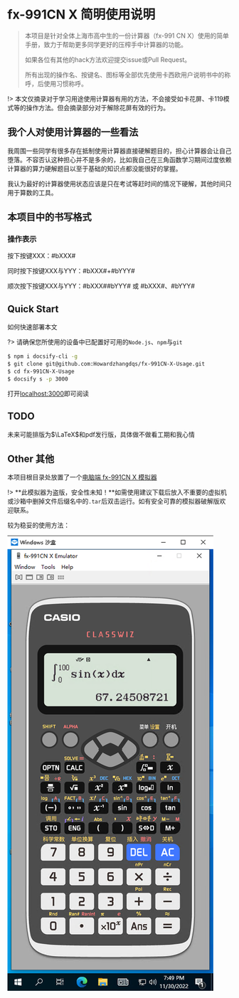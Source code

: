 # fx-991CN X 简明使用说明

> 本项目是针对全体上海市高中生的一份计算器（fx-991 CN X）使用的简单手册，致力于帮助更多同学更好的压榨手中计算器的功能。
> 
> 如果各位有其他的hack方法欢迎提交issue或Pull Request。
>
> 所有出现的操作名、按键名、图标等全部优先使用卡西欧用户说明书中的称呼，后使用习惯称呼。

!> 本文仅摘录对于学习用途使用计算器有用的方法，不会接受如卡花屏、卡119模式等的操作方法。但会摘录部分对于解除花屏有效的行为。

## 我个人对使用计算器的一些看法

我周围一些同学有很多存在抵制使用计算器直接硬解题目的，担心计算器会让自己堕落。不容否认这种担心并不是多余的，比如我自己在三角函数学习期间过度依赖计算器的算力硬解题目以至于基础的知识点都没能很好的掌握。

我认为最好的计算器使用状态应该是只在考试等赶时间的情况下硬解，其他时间只用于算数的工具。

## 本项目中的书写格式

### 操作表示
按下按键XXX：#bXXX#

同时按下按键XXX与YYY：#bXXX#+#bYYY#

顺次按下按键XXX与YYY：#bXXX##bYYY# 或 #bXXX#、#bYYY#

## Quick Start

如何快速部署本文

?> 请确保您所使用的设备中已配置好可用的`Node.js`、`npm`与`git`

```bash
$ npm i docsify-cli -g
$ git clone git@github.com:Howardzhangdqs/fx-991CN-X-Usage.git
$ cd fx-991CN-X-Usage
$ docsify s -p 3000
```

打开[localhost:3000](http://localhost:3000/)即可阅读

## TODO
未来可能排版为$\LaTeX$和pdf发行版，具体做不做看工期和我心情

## Other 其他
本项目根目录处放置了一个[电脑端 fx-991CN X 模拟器](https://github.com/Howardzhangdqs/fx-991CN-X-Usage/blob/main/fx-991CN%20X%20Emulator19.exe.tar)

!> **此模拟器为盗版，安全性未知！**如需使用建议下载后放入不重要的虚拟机或沙箱中删掉文件后缀名中的`.tar`后双击运行。如有安全可靠的模拟器破解版欢迎联系。

较为稳妥的使用方法：

![](assets/img/Snipaste_2022-11-30_19-49-57.png)